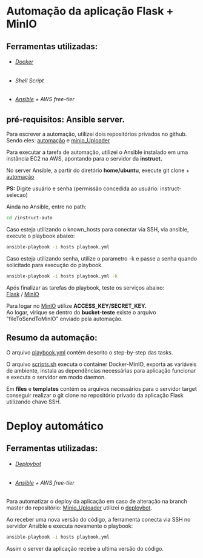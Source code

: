 # Automação da aplicação Flask + MinIO

## Ferramentas utilizadas:
* ###### [Docker](https://docs.docker.com/)
* ###### Shell Script
* ###### [Ansible](https://docs.ansible.com/ansible/latest/index.html) + AWS free-tier

## pré-requisitos: Ansible server.

Para escrever a automação, utilizei dois repositórios privados no github.  
Sendo eles: [automação](https://github.com/felipteixeira/instruct-auto.git) e
[minio_Uploader](https://github.com/felipteixeira/python)

Para executar a tarefa de automação, utilizei o Ansible instalado em uma instância EC2 na AWS, apontando para o servidor da **instruct.**

No server Ansible, a partir do diretório **home/ubuntu**, execute git clone + [automação](https://github.com/felipteixeira/instruct-auto.git)

**PS:** Digite usuário e senha (permissão concedida ao usuário: instruct-selecao)

Ainda no Ansible, entre no path:
```bash
cd /instruct-auto
```
Caso esteja utilizando o known_hosts para conectar via SSH, via ansible, execute o playbook abaixo: 
```bash
ansible-playbook -i hosts playbook.yml 
```
Caso esteja utilizando senha, utilize o parametro -k e passe a senha quando solicitado para execução do playbook.
```bash
ansible-playbook -i hosts playbook.yml -k
```

Após finalizar as tarefas do playbook, teste os serviços abaixo:  
[Flask](http://52.14.169.24:5000/) / [MinIO](http://52.14.169.24:9000/)

Para logar no [MinIO](http://52.14.169.24:9000/) utilize **ACCESS_KEY/SECRET_KEY.**  
Ao logar, virique se dentro do **bucket-teste** existe o arquivo "fileToSendToMinIO" enviado pela automação.

## Resumo da automação:

O arquivo [playbook.yml](https://github.com/felipteixeira/instruct-auto/blob/master/playbook.yml) contém descrito o step-by-step das tasks.

O arquivo [scripts.sh](https://github.com/felipteixeira/instruct-auto/blob/master/scripts.sh) executa o container Docker-MinIO, exporta as variáveis de ambiente,
instala as dependências necessárias para aplicação funcionar e executa o servidor em modo daemon.

Em **files** e **templates** contém os arquivos necessários para o servidor target conseguir realizar o git clone no repositório privado da aplicação Flask utilizando chave SSH. 



# Deploy automático
## Ferramentas utilizadas:
* ###### [Deploybot](https://deploybot.com/)
* ###### [Ansible](https://docs.ansible.com/ansible/latest/index.html) + AWS free-tier


Para automatizar o deploy da aplicação em caso de alteração na branch master do repositório: [Minio_Uploader](https://github.com/felipteixeira/python) utilizei o [deploybot](https://deploybot.com/).

Ao receber uma nova versão do código, a ferramenta conecta via SSH no servidor Ansible e executa novamente o playbook: 
```bash
ansible-playbook -i hosts playbook.yml 
```
Assim o server da aplicação recebe a ultima versão do código. 












